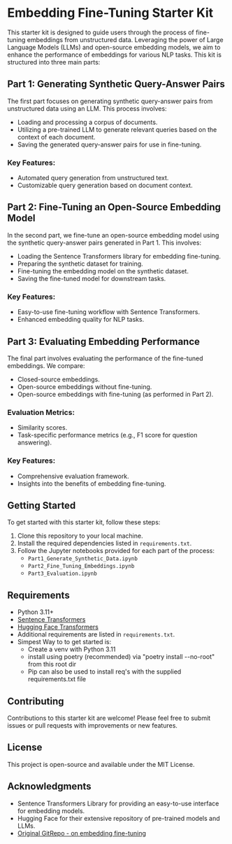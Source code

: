# Embedding Fine-Tuning Starter Kit

This starter kit is designed to guide users through the process of fine-tuning embeddings from unstructured data. Leveraging the power of Large Language Models (LLMs) and open-source embedding models, we aim to enhance the performance of embeddings for various NLP tasks. This kit is structured into three main parts:

## Part 1: Generating Synthetic Query-Answer Pairs

The first part focuses on generating synthetic query-answer pairs from unstructured data using an LLM. This process involves:

- Loading and processing a corpus of documents.
- Utilizing a pre-trained LLM to generate relevant queries based on the context of each document.
- Saving the generated query-answer pairs for use in fine-tuning.

### Key Features:

- Automated query generation from unstructured text.
- Customizable query generation based on document context.

## Part 2: Fine-Tuning an Open-Source Embedding Model

In the second part, we fine-tune an open-source embedding model using the synthetic query-answer pairs generated in Part 1. This involves:

- Loading the Sentence Transformers library for embedding fine-tuning.
- Preparing the synthetic dataset for training.
- Fine-tuning the embedding model on the synthetic dataset.
- Saving the fine-tuned model for downstream tasks.

### Key Features:

- Easy-to-use fine-tuning workflow with Sentence Transformers.
- Enhanced embedding quality for NLP tasks.

## Part 3: Evaluating Embedding Performance

The final part involves evaluating the performance of the fine-tuned embeddings. We compare:

- Closed-source embeddings.
- Open-source embeddings without fine-tuning.
- Open-source embeddings with fine-tuning (as performed in Part 2).

### Evaluation Metrics:

- Similarity scores.
- Task-specific performance metrics (e.g., F1 score for question answering).

### Key Features:

- Comprehensive evaluation framework.
- Insights into the benefits of embedding fine-tuning.

## Getting Started

To get started with this starter kit, follow these steps:

1. Clone this repository to your local machine.
2. Install the required dependencies listed in `requirements.txt`.
3. Follow the Jupyter notebooks provided for each part of the process:
   - `Part1_Generate_Synthetic_Data.ipynb`
   - `Part2_Fine_Tuning_Embeddings.ipynb`
   - `Part3_Evaluation.ipynb`

## Requirements

- Python 3.11+
- [Sentence Transformers](https://www.sbert.net/)
- [Hugging Face Transformers](https://huggingface.co/transformers/)
- Additional requirements are listed in `requirements.txt`.
- Simpest Way to to get started is:
    - Create a venv with Python 3.11
    - install using poetry (recommended) via "poetry install --no-root" from this root dir
    - Pip can also be used to install req's with the supplied requirements.txt file  

## Contributing

Contributions to this starter kit are welcome! Please feel free to submit issues or pull requests with improvements or new features.

## License

This project is open-source and available under the MIT License.

## Acknowledgments

- Sentence Transformers Library for providing an easy-to-use interface for embedding models.
- Hugging Face for their extensive repository of pre-trained models and LLMs.
- [Original GitRepo - on embedding fine-tuning](https://github.com/run-llama/finetune-embedding/tree/main)


